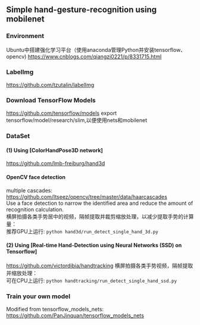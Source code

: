 ## Simple hand-gesture-recognition using mobilenet

### Environment
Ubuntu中搭建强化学习平台（使用anaconda管理Python并安装tensorflow、opencv)
https://www.cnblogs.com/qiangzi0221/p/8331715.html
### LabelImg
https://github.com/tzutalin/labelImg

### Download TensorFlow Models
https://github.com/tensorflow/models
export tensorflow/model/research/slim,以便使用nets和mobilenet

### DataSet
#### (1) Using [ColorHandPose3D network]
https://github.com/lmb-freiburg/hand3d
#### OpenCV face detection
multiple cascades: https://github.com/Itseez/opencv/tree/master/data/haarcascades <br>
Use a face detection to narrow the identified area and reduce the amount of recognition calculation.<br>
横屏拍摄各类手势居中的视频，隔帧提取并裁剪缩放处理，以减少提取手势的计算量：<br>
推荐GPU上运行: ```python hand3d/run_detect_single_hand_3d.py ```
#### (2) Using [Real-time Hand-Detection using Neural Networks (SSD) on Tensorflow]
https://github.com/victordibia/handtracking
横屏拍摄各类手势视频，隔帧提取并缩放处理：<br>
可在CPU上运行: ```python handtracking/run_detect_single_hand_ssd.py```

### Train your own model
Modified from tensorflow_models_nets: https://github.com/PanJinquan/tensorflow_models_nets
